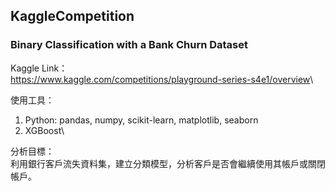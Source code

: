 ## KaggleCompetition

### Binary Classification with a Bank Churn Dataset
Kaggle Link：\
<https://www.kaggle.com/competitions/playground-series-s4e1/overview>\

使用工具：
1. Python: pandas, numpy, scikit-learn, matplotlib, seaborn
2. XGBoost\

分析目標：\
利用銀行客戶流失資料集，建立分類模型，分析客戶是否會繼續使用其帳戶或關閉帳戶。
